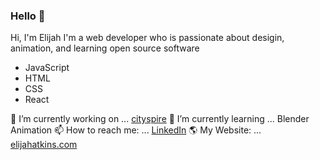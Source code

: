 ### Hello 👋

Hi, I'm Elijah I'm a web developer who is passionate about desigin, animation, and learning open source software 
- JavaScript
- HTML
- CSS
- React

 🔭 I’m currently working on ... [cityspire](https://c.cityspire.dev/)
 🌱 I’m currently learning ... Blender Animation
 📫 How to reach me: ... [LinkedIn](https://www.linkedin.com/in/elijah-the-atkins/)
 🌎 My Website: ... [elijahatkins.com](https://elijahatkins.com)

